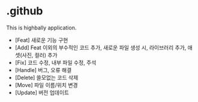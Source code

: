 # .github
This is highbally application.

- [Feat] 새로운 기능 구현
- [Add] Feat 이외의 부수적인 코드 추가, 새로운 파일 생성 시, 라이브러리 추가, 애셋(사진, 컬러) 추가
- [Fix] 코드 수정, 내부 파일 수정, 주석
- [Handle] 버그, 오류 해결
- [Delete] 쓸모없는 코드 삭제
- [Move] 파일 이름/위치 변경
- [Update] 버전 업데이트
